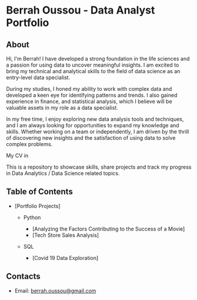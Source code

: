 # Berrah Oussou - Data Analyst Portfolio
## About
Hi, I'm Berrah!  I have developed a strong foundation in the life sciences and a passion for using data to uncover meaningful insights. I am excited to bring my technical and analytical skills to the field of data science as an entry-level data specialist. 

During my studies, I honed my ability to work with complex data and developed a keen eye for identifying patterns and trends. I also gained experience in finance, and statistical analysis, which I believe will be valuable assets in my role as a data specialist.

In my free time, I enjoy exploring new data analysis tools and techniques, and I am always looking for opportunities to expand my knowledge and skills. Whether working on a team or independently, I am driven by the thrill of discovering new insights and the satisfaction of using data to solve complex problems.

My CV in 

This is a repository to showcase skills, share projects and track my progress in Data Analytics / Data Science related topics.


## Table of Contents
- [Portfolio Projects]
  - Python
    
    - [Analyzing the Factors Contributing to the Success of a Movie]
    - [Tech Store Sales Analysis]
      
  - SQL
    - [Covid 19 Data Exploration]


## Contacts

- Email: berrah.oussou@gmail.com
<!---
berrah04/berrah04 is a ✨ special ✨ repository because its `README.md` (this file) appears on your GitHub profile.
You can click the Preview link to take a look at your changes.
--->
